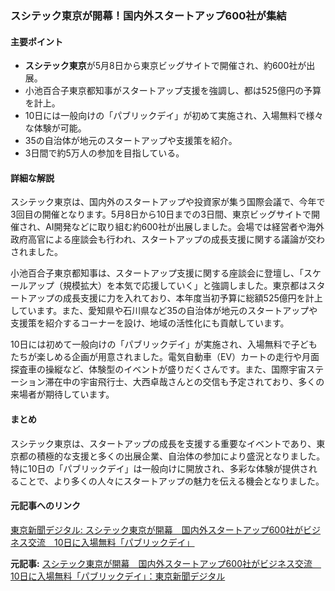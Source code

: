 ### スシテック東京が開幕！国内外スタートアップ600社が集結

#### 主要ポイント
- **スシテック東京**が5月8日から東京ビッグサイトで開催され、約600社が出展。
- 小池百合子東京都知事がスタートアップ支援を強調し、都は525億円の予算を計上。
- 10日には一般向けの「パブリックデイ」が初めて実施され、入場無料で様々な体験が可能。
- 35の自治体が地元のスタートアップや支援策を紹介。
- 3日間で約5万人の参加を目指している。

#### 詳細な解説

スシテック東京は、国内外のスタートアップや投資家が集う国際会議で、今年で3回目の開催となります。5月8日から10日までの3日間、東京ビッグサイトで開催され、AI開発などに取り組む約600社が出展しました。会場では経営者や海外政府高官による座談会も行われ、スタートアップの成長支援に関する議論が交わされました。

小池百合子東京都知事は、スタートアップ支援に関する座談会に登壇し、「スケールアップ（規模拡大）を本気で応援していく」と強調しました。東京都はスタートアップの成長支援に力を入れており、本年度当初予算に総額525億円を計上しています。また、愛知県や石川県など35の自治体が地元のスタートアップや支援策を紹介するコーナーを設け、地域の活性化にも貢献しています。

10日には初めて一般向けの「パブリックデイ」が実施され、入場無料で子どもたちが楽しめる企画が用意されました。電気自動車（EV）カートの走行や月面探査車の操縦など、体験型のイベントが盛りだくさんです。また、国際宇宙ステーション滞在中の宇宙飛行士、大西卓哉さんとの交信も予定されており、多くの来場者が期待しています。

#### まとめ

スシテック東京は、スタートアップの成長を支援する重要なイベントであり、東京都の積極的な支援と多くの出展企業、自治体の参加により盛況となりました。特に10日の「パブリックデイ」は一般向けに開放され、多彩な体験が提供されることで、より多くの人々にスタートアップの魅力を伝える機会となりました。

#### 元記事へのリンク
[東京新聞デジタル: スシテック東京が開幕　国内外スタートアップ600社がビジネス交流　10日に入場無料「パブリックデイ」](https://www.tokyo-np.co.jp/article/277539)

**元記事:** [スシテック東京が開幕　国内外スタートアップ600社がビジネス交流　10日に入場無料「パブリックデイ」：東京新聞デジタル](https://www.tokyo-np.co.jp/article/403509)